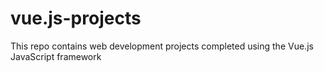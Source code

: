 # vue.js-projects
This repo contains web development projects completed using the Vue.js JavaScript framework 
